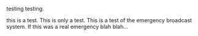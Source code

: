 testing testing.

this is a test. This is only a test. This is a test of the emergency broadcast system. If this was a real emergency blah blah...


